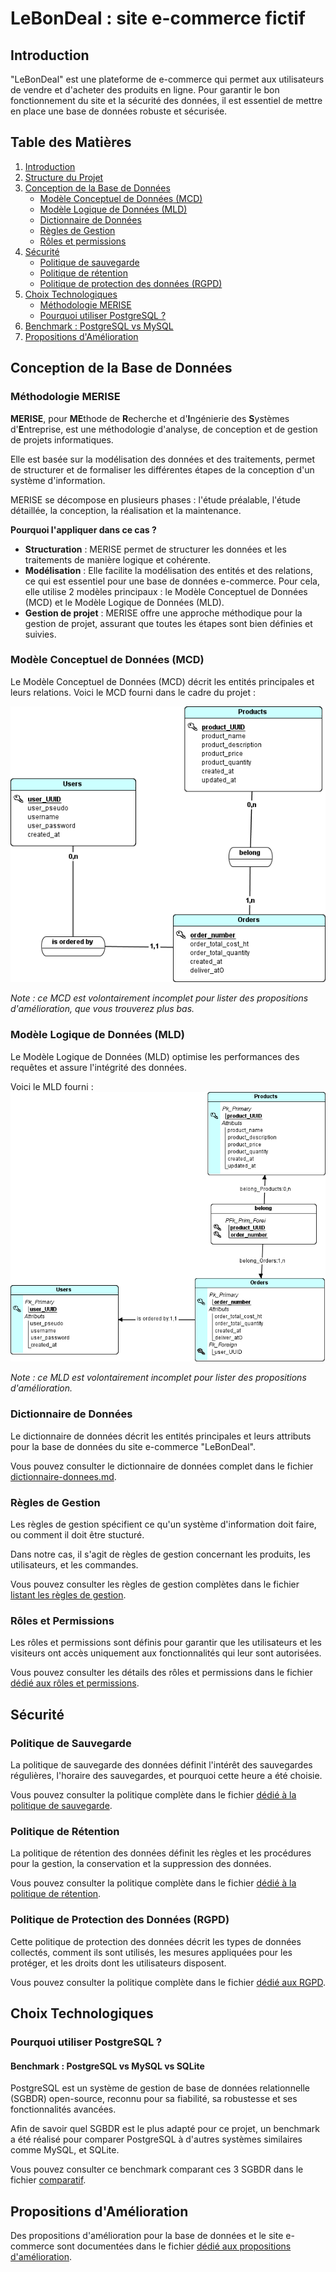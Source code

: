 # LeBonDeal : site e-commerce fictif

## Introduction

"LeBonDeal" est une plateforme de e-commerce qui permet aux utilisateurs de vendre et d'acheter des produits en ligne. Pour garantir le bon fonctionnement du site et la sécurité des données, il est essentiel de mettre en place une base de données robuste et sécurisée.

## Table des Matières

1. [Introduction](#introduction)
2. [Structure du Projet](#structure-du-projet)
3. [Conception de la Base de Données](#conception-de-la-base-de-données)
   - [Modèle Conceptuel de Données (MCD)](doc/bdd/MCD.png)
   - [Modèle Logique de Données (MLD)](doc/bdd/MLD.png)
   - [Dictionnaire de Données](#dictionnaire-de-données)
   - [Règles de Gestion](#règles-de-gestion)
   - [Rôles et permissions](#rôles-et-permissions)
4. [Sécurité](#sécurité)
   - [Politique de sauvegarde](#politique-de-sauvegarde)
   - [Politique de rétention](#politique-de-rétention)
   - [Politique de protection des données (RGPD)](#politique-de-protection-des-données-rgpd)
5. [Choix Technologiques](#choix-technologiques)
   - [Méthodologie MERISE](#méthodologie-merise)
   - [Pourquoi utiliser PostgreSQL ?](#pourquoi-utiliser-postgresql)
6. [Benchmark : PostgreSQL vs MySQL](#benchmark--postgresql-vs-mysql-vs-sqlite)
7. [Propositions d'Amélioration](#propositions-damélioration)

## Conception de la Base de Données

### Méthodologie MERISE

**MERISE**, pour **ME**thode de **R**echerche et d'**I**ngénierie des **S**ystèmes d'**E**ntreprise, est une méthodologie d'analyse, de conception et de gestion de projets informatiques.

Elle est basée sur la modélisation des données et des traitements, permet de structurer et de formaliser les différentes étapes de la conception d'un système d'information. 

MERISE se décompose en plusieurs phases : l'étude préalable, l'étude détaillée, la conception, la réalisation et la maintenance.

**Pourquoi l'appliquer dans ce cas ?**

- **Structuration** : MERISE permet de structurer les données et les traitements de manière logique et cohérente.
- **Modélisation** : Elle facilite la modélisation des entités et des relations, ce qui est essentiel pour une base de données e-commerce.
Pour cela, elle utilise 2 modèles principaux : le Modèle Conceptuel de Données (MCD) et le Modèle Logique de Données (MLD).
- **Gestion de projet** : MERISE offre une approche méthodique pour la gestion de projet, assurant que toutes les étapes sont bien définies et suivies.


### Modèle Conceptuel de Données (MCD)

Le Modèle Conceptuel de Données (MCD) décrit les entités principales et leurs relations. 
Voici le MCD fourni dans le cadre du projet :

![Modèle Conceptuel de Données (MCD)](/doc/bdd/MCD.png)

*Note : ce MCD est volontairement incomplet pour lister des propositions d'amélioration, que vous trouverez plus bas.*

### Modèle Logique de Données (MLD)

Le Modèle Logique de Données (MLD) optimise les performances des requêtes et assure l'intégrité des données. 

Voici le MLD fourni :
![Modèle Logique de Données (MLD)](/doc/bdd/MLD.png)

*Note : ce MLD est volontairement incomplet pour lister des propositions d'amélioration.*

### Dictionnaire de Données

Le dictionnaire de données décrit les entités principales et leurs attributs pour la base de données du site e-commerce "LeBonDeal". 

Vous pouvez consulter le dictionnaire de données complet dans le fichier [dictionnaire-donnees.md](/doc/bdd/dictionnaire-donnees.md).

### Règles de Gestion

Les règles de gestion spécifient ce qu'un système d'information doit faire, ou comment il doit être stucturé.

Dans notre cas, il s'agit de règles de gestion concernant les produits, les utilisateurs, et les commandes.

Vous pouvez consulter les règles de gestion complètes dans le fichier [listant les règles de gestion](/doc/regles-gestion.md).

### Rôles et Permissions

Les rôles et permissions sont définis pour garantir que les utilisateurs et les visiteurs ont accès uniquement aux fonctionnalités qui leur sont autorisées. 

Vous pouvez consulter les détails des rôles et permissions dans le fichier [dédié aux rôles et permissions](/doc/securite/rbac.md).

## Sécurité

### Politique de Sauvegarde

La politique de sauvegarde des données définit l'intérêt des sauvegardes régulières, l'horaire des sauvegardes, et pourquoi cette heure a été choisie.

Vous pouvez consulter la politique complète dans le fichier [dédié à la politique de sauvegarde](/doc/bdd/sauvegardes/politique-de-sauvegarde.md).

### Politique de Rétention

La politique de rétention des données définit les règles et les procédures pour la gestion, la conservation et la suppression des données. 

Vous pouvez consulter la politique complète dans le fichier [dédié à la politique de rétention](/doc/securite/politique-de-retention.md).

### Politique de Protection des Données (RGPD)

Cette politique de protection des données décrit les types de données collectés, comment ils sont utilisés, les mesures appliquées pour les protéger, et les droits dont les utilisateurs disposent. 

Vous pouvez consulter la politique complète dans le fichier [dédié aux RGPD](/doc/securite/rgpd.md).

## Choix Technologiques

### Pourquoi utiliser PostgreSQL ?

#### Benchmark : PostgreSQL vs MySQL vs SQLite

PostgreSQL est un système de gestion de base de données relationnelle (SGBDR) open-source, reconnu pour sa fiabilité, sa robustesse et ses fonctionnalités avancées.

Afin de savoir quel SGBDR est le plus adapté pour ce projet, un benchmark a été réalisé pour comparer PostgreSQL à d'autres systèmes similaires comme MySQL, et SQLite.

Vous pouvez consulter ce benchmark comparant ces 3 SGBDR dans le fichier [comparatif](doc/benchmarks/bdd.md).

## Propositions d'Amélioration

Des propositions d'amélioration pour la base de données et le site e-commerce sont documentées dans le fichier [dédié aux propositions d'amélioration](doc/proposition-amelioration.md).